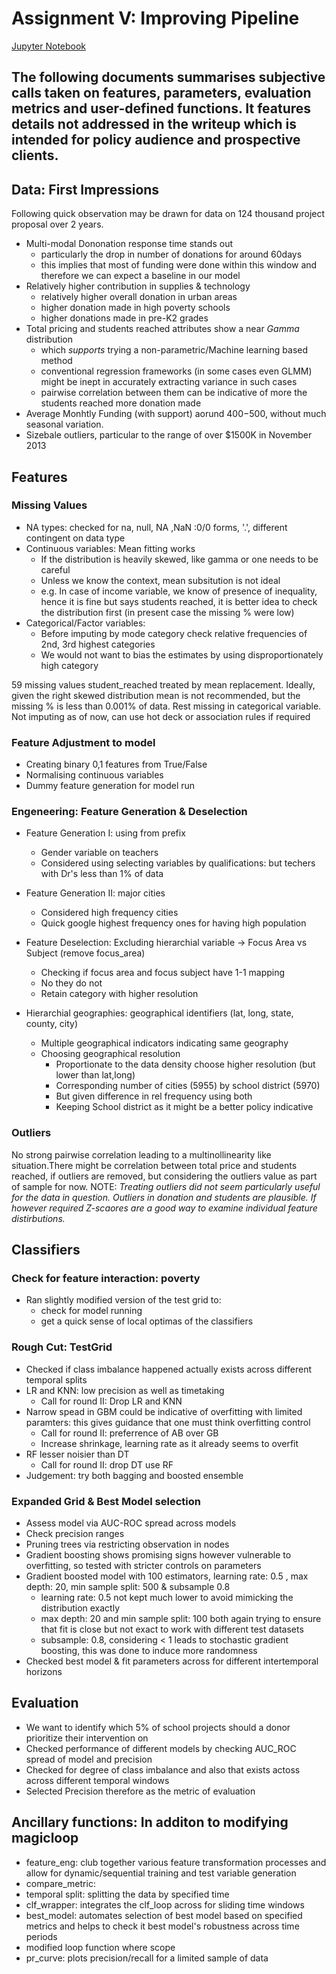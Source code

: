 # Assignment V: Improving Pipeline
[Jupyter Notebook](https://github.com/parthkhare/Machine-Learning-for-Public-Polcy/blob/master/Improving_Pipeline/ML_ImprvPipe_HW3.ipynb)

## The following documents summarises subjective calls taken on features, parameters, evaluation metrics and user-defined functions. It features details not addressed in the writeup which is intended for policy audience and prospective clients.


## Data: First Impressions 
Following quick observation may be drawn for data on 124 thousand project proposal over 2 years.
- Multi-modal Dononation response time stands out 
    - particularly the drop in number of donations for around 60days
    - this implies that most of funding were done within this window and therefore we can expect a baseline in our model
- Relatively higher contribution in supplies & technology
    - relatively higher overall donation in urban areas
    - higher donation made in high poverty schools
    - higher donations made in pre-K2 grades
- Total pricing and students reached attributes show a near *Gamma* distribution
    - which *supports* trying a non-parametric/Machine learning based method
    - conventional regression frameworks (in some cases even GLMM) might be inept in accurately extracting variance in such cases
    - pairwise correlation between them can be indicative of more the students reached more donation made 
- Average Monhtly Funding (with support) aorund $400-$500, without much seasonal variation. 
- Sizebale outliers, particular to the range of over $1500K in November 2013


## Features
### Missing Values
- NA types: checked for na, null, NA ,NaN :0/0 forms, '.', different contingent on data type
- Continuous variables: Mean fitting works
	- If the distribution is heavily skewed, like gamma or one needs to be careful
	- Unless we know the context, mean subsitution is not ideal
	- e.g. In case of income variable, we know of presence of inequality, hence it is fine but says students reached, it is better idea to check the distribution first (in present case the missing % were low)
- Categorical/Factor variables:
	- Before imputing by mode category check relative frequencies of 2nd, 3rd highest categories
	- We would not want to bias the estimates by using disproportionately high category

59 missing values student_reached treated by mean replacement.  Ideally, given the right skewed distribution mean is not recommended, but the missing % is less than 0.001% of data. Rest missing in categorical variable. Not imputing as of now, can use hot deck or association rules if required

### Feature Adjustment to model
- Creating binary 0,1 features from True/False
- Normalising continuous variables
- Dummy feature generation for model run


### Engeneering: Feature Generation & Deselection
- Feature Generation I: using from prefix
    - Gender variable on teachers
    - Considered using selecting variables by qualifications: but techers with Dr's less than 1% of data

- Feature Generation II: major cities
    - Considered high frequency cities
    - Quick google highest frequency ones for having high population

- Feature Deselection: Excluding hierarchial variable -> Focus Area vs Subject (remove focus_area)
    - Checking if focus area and focus subject have 1-1 mapping
    - No they do not
    - Retain category with higher resolution

- Hierarchial geographies: geographical identifiers (lat, long, state, county, city)
    - Multiple geographical indicators indicating same geography
    - Choosing geographical resolution
        - Proportionate to the data density choose higher resolution (but lower than lat,long)
        - Corresponding number of cities (5955) by school district (5970)
        - But given difference in rel frequency using both
        - Keeping School district as it might be a better policy indicative


### Outliers 
No strong pairwise correlation leading to a multinollinearity like situation.There might be correlation between total price and students reached, if outliers are removed, but considering the outliers value as part of sample for now. 
NOTE: *Treating outliers did not seem particularly useful for the data in question. Outliers in donation and students are plausible. If however required Z-scaores are a good way to examine individual feature distirbutions.*



## Classifiers
### Check for feature interaction: poverty
- Ran slightly modified version of the test grid to:
	- check for model running
	- get a quick sense of local optimas of the classifiers

### Rough Cut: TestGrid 
- Checked if class imbalance happened actually exists across different temporal splits 
- LR and KNN: low precision as well as timetaking
    - Call for round II: Drop LR and KNN 
- Narrow spead in GBM could be indicative of overfitting with limited paramters: this gives guidance that one must think overfitting control 
    - Call for round II: preferrence of AB over GB 
    - Increase shrinkage, learning rate as it already seems to overfit
- RF lesser noisier than DT
    - Call for round II: drop DT use RF
- Judgement: try both bagging and boosted ensemble

### Expanded Grid & Best Model selection
- Assess model via AUC-ROC spread across models
- Check precision ranges
- Pruning trees via restricting observation in nodes
- Gradient boosting shows promising signs however vulnerable to overfitting, so tested with stricter controls on parameters
- Gradient boosted model with 100 estimators, learning rate: 0.5 , max depth: 20, min sample split: 500 & subsample 0.8
	- learning rate: 0.5 not kept much lower to avoid mimicking the distribution exactly
	- max depth: 20 and min sample split: 100 both again trying to ensure that fit is close but not exact to work with different test datasets
	- subsample: 0.8, considering < 1 leads to stochastic gradient boosting, this was done to induce more randomness
- Checked best model & fit parameters across for different intertemporal horizons

## Evaluation
- We want to identify which 5% of school projects should a donor prioritize their intervention on
- Checked performance of different models by checking AUC_ROC spread of model and precision  
- Checked for degree of class imbalance and also that exists actoss across different temporal windows
- Selected Precision therefore as the metric of evaluation



## Ancillary functions: In additon to modifying magicloop
- feature_eng: club together various feature transformation processes and allow for dynamic/sequential training and test variable generation 
- compare_metric: 
- temporal split: splitting the data by specified time
- clf_wrapper: integrates the clf_loop across for sliding time windows
- best_model: automates selection of best model based on specified metrics and helps to check it best model's robustness across time periods 
- modified loop function where scope
- pr_curve: plots precision/recall for a limited sample of data 





